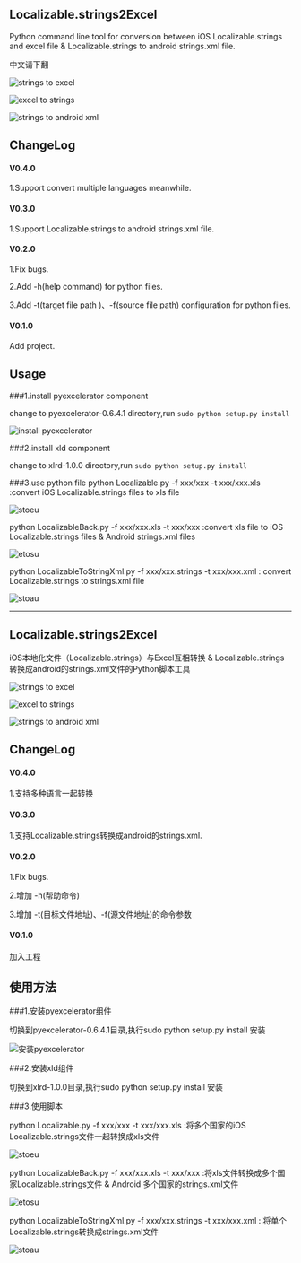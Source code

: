 ## Localizable.strings2Excel
Python command line tool for conversion between iOS Localizable.strings and excel file & Localizable.strings to android strings.xml file.

中文请下翻

![strings to excel](https://github.com/CatchZeng/Localizable.strings2Excel/blob/master/imgs/stoe.jpg)  

![excel to strings](https://github.com/CatchZeng/Localizable.strings2Excel/blob/master/imgs/etos.jpg)

![strings to android xml](https://github.com/CatchZeng/Localizable.strings2Excel/blob/master/imgs/stox.jpg)


## ChangeLog

#### V0.4.0

1.Support convert multiple languages meanwhile.

#### V0.3.0

1.Support Localizable.strings to android strings.xml file.

#### V0.2.0 

1.Fix bugs.

2.Add -h(help command) for python files.

3.Add -t(target file path )、-f(source file path) configuration for python files.

#### V0.1.0 

Add project.


## Usage

###1.install pyexcelerator component

change to pyexcelerator-0.6.4.1 directory,run ``` sudo python setup.py install ```

![install pyexcelerator](https://github.com/CatchZeng/Localizable.strings2Excel/blob/master/imgs/installpy.jpg)

###2.install xld component

change to xlrd-1.0.0 directory,run ``` sudo python setup.py install ```


###3.use python file
python Localizable.py -f xxx/xxx -t xxx/xxx.xls :convert iOS Localizable.strings files to xls file

![stoeu](https://github.com/CatchZeng/Localizable.strings2Excel/blob/master/imgs/stoeu.jpg)


python LocalizableBack.py -f xxx/xxx.xls -t xxx/xxx  :convert xls file to iOS Localizable.strings files & Android strings.xml files

![etosu](https://github.com/CatchZeng/Localizable.strings2Excel/blob/master/imgs/etosu.jpg)


python LocalizableToStringXml.py -f xxx/xxx.strings -t xxx/xxx.xml : convert Localizable.strings to strings.xml file

![stoau](https://github.com/CatchZeng/Localizable.strings2Excel/blob/master/imgs/stoau.jpg)

----

## Localizable.strings2Excel
iOS本地化文件（Localizable.strings）与Excel互相转换 & Localizable.strings 转换成android的strings.xml文件的Python脚本工具

![strings to excel](https://github.com/CatchZeng/Localizable.strings2Excel/blob/master/imgs/stoe.jpg)  

![excel to strings](https://github.com/CatchZeng/Localizable.strings2Excel/blob/master/imgs/etos.jpg) 

![strings to android xml](https://github.com/CatchZeng/Localizable.strings2Excel/blob/master/imgs/stox.jpg) 

## ChangeLog

#### V0.4.0

1.支持多种语言一起转换

#### V0.3.0

1.支持Localizable.strings转换成android的strings.xml.

#### V0.2.0 

1.Fix bugs.

2.增加 -h(帮助命令)

3.增加 -t(目标文件地址)、-f(源文件地址)的命令参数

#### V0.1.0 

加入工程

## 使用方法

###1.安装pyexcelerator组件

切换到pyexcelerator-0.6.4.1目录,执行sudo python setup.py install 安装

![安装pyexcelerator](https://github.com/CatchZeng/Localizable.strings2Excel/blob/master/imgs/installpy.jpg)


###2.安装xld组件

切换到xlrd-1.0.0目录,执行sudo python setup.py install 安装

###3.使用脚本

python Localizable.py -f xxx/xxx -t xxx/xxx.xls :将多个国家的iOS Localizable.strings文件一起转换成xls文件

![stoeu](https://github.com/CatchZeng/Localizable.strings2Excel/blob/master/imgs/stoeu.jpg)

python LocalizableBack.py -f xxx/xxx.xls -t xxx/xxx  :将xls文件转换成多个国家Localizable.strings文件 & Android 多个国家的strings.xml文件

![etosu](https://github.com/CatchZeng/Localizable.strings2Excel/blob/master/imgs/etosu.jpg)

python LocalizableToStringXml.py -f xxx/xxx.strings -t xxx/xxx.xml : 将单个Localizable.strings转换成strings.xml文件

![stoau](https://github.com/CatchZeng/Localizable.strings2Excel/blob/master/imgs/stoau.jpg)
